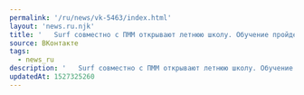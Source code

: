 ```yaml
---
permalink: '/ru/news/vk-5463/index.html'
layout: 'news.ru.njk'
title: '   Surf совместно с ПММ открывают летнюю школу. Обучение пройдет в 4 направлениях. Каждый курс…'
source: ВКонтакте
tags:
  - news_ru
description: '   Surf совместно с ПММ открывают летнюю школу. Обучение пройдет в 4 направлениях. Каждый курс…'
updatedAt: 1527325260
---
```

